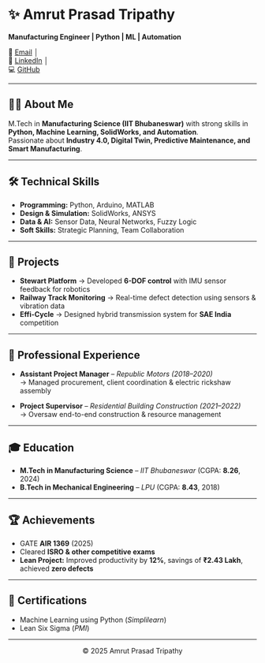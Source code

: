 # ✨ Amrut Prasad Tripathy  

**Manufacturing Engineer | Python | ML | Automation**  

📧 [Email](mailto:tripathyamrutprasad@gmail.com) │  
🔗 [LinkedIn](https://www.linkedin.com/in/amrut-prasad-tripathy-ba3b67a6/) │  
💻 [GitHub](https://github.com/AMRUT056)  

---

## 👨‍💼 About Me  
M.Tech in **Manufacturing Science (IIT Bhubaneswar)** with strong skills in **Python, Machine Learning, SolidWorks, and Automation**.  
Passionate about **Industry 4.0, Digital Twin, Predictive Maintenance, and Smart Manufacturing**.  

---

## 🛠 Technical Skills  
- **Programming:** Python, Arduino, MATLAB  
- **Design & Simulation:** SolidWorks, ANSYS  
- **Data & AI:** Sensor Data, Neural Networks, Fuzzy Logic  
- **Soft Skills:** Strategic Planning, Team Collaboration  

---

## 🚀 Projects  
- **Stewart Platform** → Developed **6-DOF control** with IMU sensor feedback for robotics  
- **Railway Track Monitoring** → Real-time defect detection using sensors & vibration data  
- **Effi-Cycle** → Designed hybrid transmission system for **SAE India** competition  

---

## 💼 Professional Experience  
- **Assistant Project Manager** – *Republic Motors (2018–2020)*  
  → Managed procurement, client coordination & electric rickshaw assembly  

- **Project Supervisor** – *Residential Building Construction (2021–2022)*  
  → Oversaw end-to-end construction & resource management  

---

## 🎓 Education  
- **M.Tech in Manufacturing Science** – *IIT Bhubaneswar* (CGPA: **8.26**, 2024)  
- **B.Tech in Mechanical Engineering** – *LPU* (CGPA: **8.43**, 2018)  

---

## 🏆 Achievements  
- GATE **AIR 1369** (2025)  
- Cleared **ISRO & other competitive exams**  
- **Lean Project:** Improved productivity by **12%**, savings of **₹2.43 Lakh**, achieved **zero defects**  

---

## 📜 Certifications  
- Machine Learning using Python (*Simplilearn*)  
- Lean Six Sigma (*PMI*)  

---

<p align="center">© 2025 Amrut Prasad Tripathy</p>
